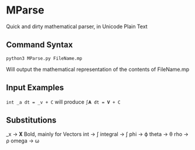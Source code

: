 # MParse

Quick and dirty mathematical parser, in Unicode Plain Text

## Command Syntax

`python3 MParse.py FileName.mp`

Will output the mathematical representation of the contents of FileName.mp


## Input Examples
`int _a dt = _v + C` will produce  `∫𝐀 dt = 𝐕 + C`

## Substitutions
_x -> 𝐗 
Bold, mainly for Vectors
int -> ∫
integral -> ∫
phi -> ϕ
theta -> θ 
rho -> ρ
omega -> ω 
